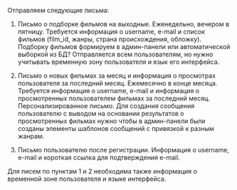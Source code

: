 Отправляем следующие письма:

1. Письмо о подборке фильмов на выходные. Еженедельно, вечером в пятницу. Требуется информация о username, e-mail и 
список фильмов (film_id, жанры, страна происхождения, обложку). Подборку фильмов формируем в админ-панели или 
автоматической выборкой из БД? Отправляется всем пользователям, но нужно учитывать временную зону пользователя и язык 
его интерфейса.

2. Письмо о новых фильмах за месяц и информация о просмотрах пользователя за последний месяц. Ежемесячно в конце месяца. 
Требуется информация о username, e-mail и информация о просмотренных пользователем фильмах за последний месяц. 
Персонализированное письмо. Для создания сообщения пользователю с выводом на основании результатов о просмотренных 
фильмах нужно чтобы в админ-панели были созданы элементы шаблонов сообщений с привязкой к разным жанрам.

3. Письмо пользователю после регистрации. Информация о username, e-mail и короткая ссылка для подтверждения e-mail.

Для писем по пунктам 1 и 2 необходима также информация о временной зоне пользователя и языке интерфейса.
